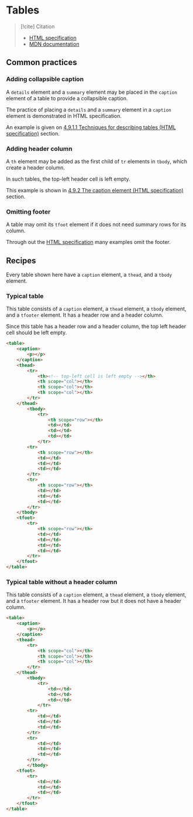 # Tables

> [!cite] Citation
> 
> - [HTML specification](https://html.spec.whatwg.org/multipage/tables.html)
> - [MDN documentation](https://developer.mozilla.org/en-US/docs/Web/HTML/Element/table)

## Common practices

### Adding collapsible caption

A `details` element and a `summary` element may be placed in the `caption` element of a table to provide a collapsible caption.

The practice of placing a `details` and a `summary` element in a `caption` element is demonstrated in HTML specification.

An example is given on [4.9.1.1 Techniques for describing tables (HTML  specification)](https://html.spec.whatwg.org/multipage/tables.html#table-descriptions-techniques) section.

### Adding header column

A `th` element may be added as the first child of `tr` elements in `tbody`, which create a header column.

In such tables, the top-left header cell is left empty.

This example is shown in [4.9.2 The caption element (HTML specification)](https://html.spec.whatwg.org/multipage/tables.html#the-caption-element) section.

### Omitting footer

A table may omit its `tfoot` element if it does not need summary rows for its column.

Through out the [HTML specification](https://html.spec.whatwg.org/multipage/tables.html) many examples omit the footer.

## Recipes

Every table shown here have a `caption` element, a `thead`, and a `tbody` element.

### Typical table

This table consists of a `caption` element, a `thead` element, a `tbody` element, and a `tfooter` element.
It has a header row and a header column.

Since this table has a header row and a header column, the top left header cell should be left empty.

```html
<table>
	<caption>
		<p></p>
	</caption>
	<thead>
		<tr>
			<th><!-- top-left cell is left empty --></th>
			<th scope="col"></th>
			<th scope="col"></th>
			<th scope="col"></th>
		</tr>
	</thead>
		<tbody>
			<tr>
				<th scope="row"></th>
				<td></td>
				<td></td>
				<td></td>
			</tr>
		<tr>
			<th scope="row"></th>
			<td></td>
			<td></td>
			<td></td>
		</tr>
		<tr>
			<th scope="row"></th>
			<td></td>
			<td></td>
			<td></td>
		</tr>
	</tbody>
	<tfoot>
		<tr>
			<th scope="row"></th>
			<td></td>
			<td></td>
			<td></td>
			<td></td>
		</tr>
	</tfoot>
</table>
```

### Typical table without a header column

This table consists of a `caption` element, a `thead` element, a `tbody` element, and a `tfooter` element. It has a header row but it does not have a header column.

```html
<table>
	<caption>
		<p></p>
	</caption>
	<thead>
		<tr>
			<th scope="col"></th>
			<th scope="col"></th>
			<th scope="col"></th>
		</tr>
	</thead>
		<tbody>
			<tr>
				<td></td>
				<td></td>
				<td></td>
			</tr>
		<tr>
			<td></td>
			<td></td>
			<td></td>
		</tr>
		<tr>
			<td></td>
			<td></td>
			<td></td>
		</tr>
		</tbody>
	<tfoot>
		<tr>
			<td></td>
			<td></td>
			<td></td>
		</tr>
	</tfoot>
</table>
```

